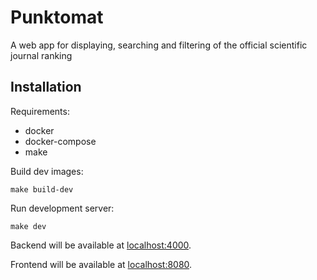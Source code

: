 # Punktomat

A web app for displaying, searching and filtering of the official scientific journal ranking

## Installation

Requirements:

- docker
- docker-compose
- make

Build dev images:

```shell
make build-dev
```

Run development server:

```shell
make dev
```

Backend will be available at [localhost:4000](http://localhost:4000).

Frontend will be available at [localhost:8080](http://localhost:8080).

